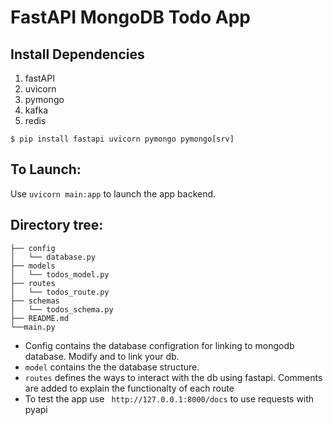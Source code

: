 # FastAPI MongoDB Todo App

## Install Dependencies

1. fastAPI
2. uvicorn
3. pymongo
4. kafka
5. redis

```shell
$ pip install fastapi uvicorn pymongo pymongo[srv]
```

## To Launch:

Use  `uvicorn main:app` to launch the app backend.

## Directory tree:

```shell
├── config
│   └── database.py
├── models
│   └── todos_model.py
├── routes
│   └── todos_route.py
├── schemas
│   └── todos_schema.py
├── README.md
└──main.py
```

* Config contains the database configration for linking to mongodb database. Modify <password> and <id> to link your db.
* `model` contains the the database structure.
* `routes` defines the ways to interact with the db using fastapi. Comments are added to explain the functionalty of each route
* To test the app use ` http://127.0.0.1:8000/docs` to use requests with pyapi